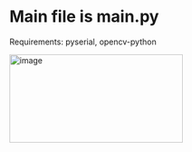 # Main file is main.py
Requirements: pyserial, opencv-python


<img width="306" height="156" alt="image" src="https://github.com/user-attachments/assets/eddb3665-6347-4f63-b311-a4fae6735014" />
